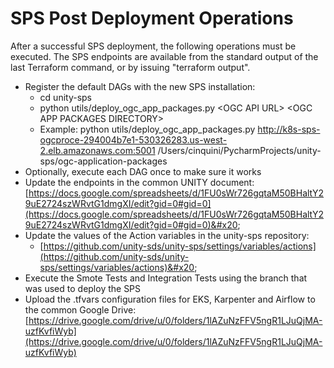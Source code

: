 # SPS Post Deployment Operations

After a successful SPS deployment, the following operations must be executed. The SPS endpoints are available from the standard output of the last Terraform command, or by issuing "terraform output".

* Register the default DAGs with the new SPS installation:
  * cd unity-sps
  * python utils/deploy\_ogc\_app\_packages.py \<OGC API URL> \<OGC APP PACKAGES DIRECTORY>
  * Example: python utils/deploy\_ogc\_app\_packages.py http://k8s-sps-ogcproce-294004b7e1-530326283.us-west-2.elb.amazonaws.com:5001 /Users/cinquini/PycharmProjects/unity-sps/ogc-application-packages
* Optionally, execute each DAG once to make sure it works
* Update the endpoints in the common UNITY document: [https://docs.google.com/spreadsheets/d/1FU0sWr726gqtaM50BHaltY29uE2724szWRvtG1dmgXI/edit?gid=0#gid=0](https://docs.google.com/spreadsheets/d/1FU0sWr726gqtaM50BHaltY29uE2724szWRvtG1dmgXI/edit?gid=0#gid=0)&#x20;
* Update the values of the Action variables in the unity-sps repository:
  * [https://github.com/unity-sds/unity-sps/settings/variables/actions](https://github.com/unity-sds/unity-sps/settings/variables/actions)&#x20;
* Execute the Smote Tests and Integration Tests using the branch that was used to deploy the SPS
* Upload the .tfvars configuration files for EKS, Karpenter and Airflow to the common Google Drive: [https://drive.google.com/drive/u/0/folders/1lAZuNzFFV5ngR1LJuQjMA-uzfKvfiWyb](https://drive.google.com/drive/u/0/folders/1lAZuNzFFV5ngR1LJuQjMA-uzfKvfiWyb)
